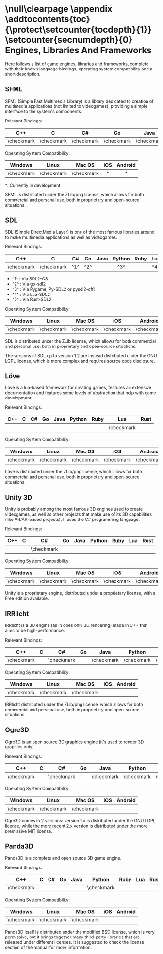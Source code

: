 \null\clearpage
\appendix
\addtocontents{toc}{\protect\setcounter{tocdepth}{1}}
\setcounter{secnumdepth}{0}
Engines, Libraries And Frameworks
=================================

Here follows a list of game engines, libraries and frameworks, complete with their known language bindings, operating system compatibility and a short description.

SFML
-----

SFML (Simple Fast Multimedia Library) is a library dedicated to creation of multimedia applications (not limited to videogames), providing a simple interface to the system's components.

Relevant Bindings:

| C++ | C | C# | Go | Java | Python | Ruby | Lua | Rust |
|:---:|:-:|:----:|:--:|:----:|:------:|:----:|:---:|:----:|
|  \checkmark  | \checkmark |  \checkmark   | \checkmark  | \checkmark    | \checkmark      | \checkmark    |     | \checkmark    |

Operating System Compatibility:

| Windows | Linux | Mac OS | iOS | Android |
|:-------:|:-----:|:------:|:---:|:-------:|
|   \checkmark     | \checkmark     |  \checkmark     |  *  |  *      |

\*: Currently in development

SFML is distributed under the ZLib/png license, which allows for both commercial and personal use, both in proprietary and open-source situations.

SDL
-------

SDL (Simple DirectMedia Layer) is one of the most famous libraries around to make multimedia applications as well as videogames.

Relevant Bindings:

| C++ | C | C# | Go | Java | Python | Ruby | Lua | Rust |
|:---:|:-:|:----:|:--:|:----:|:------:|:----:|:---:|:----:|
| \checkmark | \checkmark | ^1^ | ^2^ | | ^3^ | | ^4^ | ^5^ |

- ^1^ : Via SDL2-CS
- ^2^ : Via go-sdl2
- ^3^ : Via Pygame, Py-SDL2 or pysdl2-cffi
- ^4^ : Via Lua-SDL2
- ^5^ : Via Rust-SDL2

Operating System Compatibility:

| Windows | Linux | Mac OS | iOS | Android |
|:-------:|:-----:|:------:|:---:|:-------:|
|   \checkmark     | \checkmark     |  \checkmark     |  \checkmark  |  \checkmark      |

SDL is distributed under the ZLib license, which allows for both commercial and personal use, both in proprietary and open-source situations.

The versions of SDL up to version 1.2 are instead distributed under the GNU LGPL license, which is more complex and requires source code disclosure.

Löve
-----

Löve is a lua-based framework for creating games, features an extensive documentation and features some levels of abstraction that help with game development.

Relevant Bindings:

| C++ | C | C# | Go | Java | Python | Ruby | Lua | Rust |
|:---:|:-:|:----:|:--:|:----:|:------:|:----:|:---:|:----:|
|     |   |      |    |      |        |      | \checkmark |  |

Operating System Compatibility:

| Windows | Linux | Mac OS | iOS | Android |
|:-------:|:-----:|:------:|:---:|:-------:|
|   \checkmark     | \checkmark     |  \checkmark     |  \checkmark  |  \checkmark      |

Löve is distributed under the ZLib/png license, which allows for both commercial and personal use, both in proprietary and open-source situations.

Unity 3D
--------

Unity is probably among the most famous 3D engines used to create videogames, as well as other projects that make use of its 3D capabilities (like VR/AR-based projects). It uses the C# programming language.

Relevant Bindings:

| C++ | C | C# | Go | Java | Python | Ruby | Lua | Rust |
|:---:|:-:|:----:|:--:|:----:|:------:|:----:|:---:|:----:|
|     |   |  \checkmark    |    |      |        |      |  |  |

Operating System Compatibility:

| Windows | Linux | Mac OS | iOS | Android |
|:-------:|:-----:|:------:|:---:|:-------:|
|   \checkmark     | \checkmark     |  \checkmark     |  \checkmark  |  \checkmark      |

Unity is a proprietary engine, distributed under a proprietary license, with a Free edition available.


IRRlicht
--------

IRRlicht is a 3D engine (as in does only 3D rendering) made in C++ that aims to be high-performance.

Relevant Bindings:

| C++ | C | C# | Go | Java | Python | Ruby | Lua | Rust |
|:---:|:-:|:----:|:--:|:----:|:------:|:----:|:---:|:----:|
| \checkmark |   | \checkmark  |    |  \checkmark | \checkmark  | \checkmark |  |  |

Operating System Compatibility:

| Windows | Linux | Mac OS | iOS | Android |
|:-------:|:-----:|:------:|:---:|:-------:|
|   \checkmark     | \checkmark     |  \checkmark     |  |  |

IRRlicht distributed under the ZLib/png license, which allows for both commercial and personal use, both in proprietary and open-source situations.


Ogre3D
------

Ogre3D is an open source 3D graphics engine (it's used to render 3D graphics only).

Relevant Bindings:

| C++ | C | C# | Go | Java | Python | Ruby | Lua | Rust |
|:---:|:-:|:----:|:--:|:----:|:------:|:----:|:---:|:----:|
| \checkmark |   | \checkmark  |    |  \checkmark | \checkmark  | \checkmark |  |  |

Operating System Compatibility:

| Windows | Linux | Mac OS | iOS | Android |
|:-------:|:-----:|:------:|:---:|:-------:|
|   \checkmark     | \checkmark     |  \checkmark     |  |  |

Ogre3D comes in 2 versions: version 1.x is distributed under the GNU LGPL license, while the more recent 2.x version is distributed under the more premissive MIT license.

Panda3D
---------

Panda3D is a complete and open source 3D game engine.

Relevant Bindings:

| C++ | C | C# | Go | Java | Python | Ruby | Lua | Rust |
|:---:|:-:|:----:|:--:|:----:|:------:|:----:|:---:|:----:|
| \checkmark |   | |    |  | \checkmark  | |  |  |

Operating System Compatibility:

| Windows | Linux | Mac OS | iOS | Android |
|:-------:|:-----:|:------:|:---:|:-------:|
|   \checkmark     | \checkmark     |  \checkmark     |  |  |

Panda3D itself is distributed under the modified BSD license, which is very permissive, but it brings together many third-party libraries that are released under different licenses. It is suggested to check the license section of the manual for more information.
